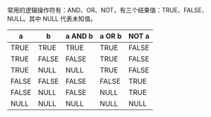 常用的逻辑操作符有：AND、OR、NOT，有三个结果值：TRUE、FALSE、NULL。其中 NULL 代表未知值。

| a     | b     | a AND b | a OR b | NOT a |
| ----- | ----- | ------- | ------ | ----- |
| TRUE  | TRUE  | TRUE    | TRUE   | FALSE |
| TRUE  | FALSE | FALSE   | TRUE   | FALSE |
| TRUE  | NULL  | NULL    | TRUE   | FALSE |
| FALSE | FALSE | FALSE   | FALSE  | TRUE  |
| FALSE | NULL  | FALSE   | NULL   | TRUE  |
| NULL  | NULL  | NULL    | NULL   | NULL  |
